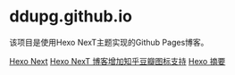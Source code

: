 # ddupg.github.io

该项目是使用Hexo NexT主题实现的Github Pages博客。

[Hexo Next](https://github.com/theme-next/hexo-theme-next)
[Hexo NexT 博客增加知乎豆瓣图标支持](https://blog.dlzhang.com/posts/89dad1c1/)
[Hexo 摘要](https://github.com/chekun/hexo-excerpt)
